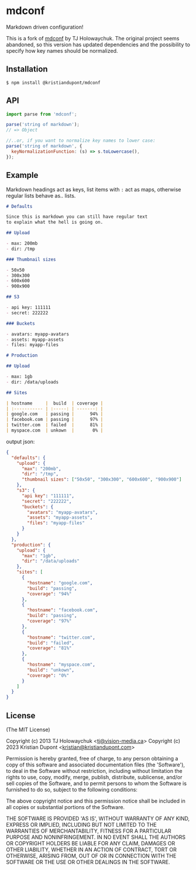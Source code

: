 # mdconf

Markdown driven configuration!

This is a fork of [mdconf](https://github.com/tj/mdconf) by TJ Holowaychuk.
The original project seems abandoned, so this version has updated dependencies and the possibility to specify how key names should be normalized.

## Installation

```
$ npm install @kristiandupont/mdconf
```

## API

```js
import parse from 'mdconf';

parse('string of markdown');
// => Object

//..or, if you want to normalize key names to lower case:
parse('string of markdown', {
  keyNormalizationFunction: (s) => s.toLowercase(),
});
```

## Example

Markdown headings act as keys, list items with `:` act as maps,
otherwise regular lists behave as.. lists.

```markdown
# Defaults

Since this is markdown you can still have regular text
to explain what the hell is going on.

## Upload

- max: 200mb
- dir: /tmp

### Thumbnail sizes

- 50x50
- 300x300
- 600x600
- 900x900

## S3

- api key: 111111
- secret: 222222

### Buckets

- avatars: myapp-avatars
- assets: myapp-assets
- files: myapp-files

# Production

## Upload

- max: 1gb
- dir: /data/uploads

## Sites

| hostname     |  build  | coverage |
| :----------- | :-----: | -------: |
| google.com   | passing |      94% |
| facebook.com | passing |      97% |
| twitter.com  | failed  |      81% |
| myspace.com  | unkown  |       0% |
```

output json:

```json
{
  "defaults": {
    "upload": {
      "max": "200mb",
      "dir": "/tmp",
      "thumbnail sizes": ["50x50", "300x300", "600x600", "900x900"]
    },
    "s3": {
      "api key": "111111",
      "secret": "222222",
      "buckets": {
        "avatars": "myapp-avatars",
        "assets": "myapp-assets",
        "files": "myapp-files"
      }
    }
  },
  "production": {
    "upload": {
      "max": "1gb",
      "dir": "/data/uploads"
    },
    "sites": [
      {
        "hostname": "google.com",
        "build": "passing",
        "coverage": "94%"
      },
      {
        "hostname": "facebook.com",
        "build": "passing",
        "coverage": "97%"
      },
      {
        "hostname": "twitter.com",
        "build": "failed",
        "coverage": "81%"
      },
      {
        "hostname": "myspace.com",
        "build": "unkown",
        "coverage": "0%"
      }
    ]
  }
}
```

## License

(The MIT License)

Copyright (c) 2013 TJ Holowaychuk &lt;tj@vision-media.ca&gt;
Copyright (c) 2023 Kristian Dupont &lt;kristian@kristiandupont.com&gt;

Permission is hereby granted, free of charge, to any person obtaining
a copy of this software and associated documentation files (the
'Software'), to deal in the Software without restriction, including
without limitation the rights to use, copy, modify, merge, publish,
distribute, sublicense, and/or sell copies of the Software, and to
permit persons to whom the Software is furnished to do so, subject to
the following conditions:

The above copyright notice and this permission notice shall be
included in all copies or substantial portions of the Software.

THE SOFTWARE IS PROVIDED 'AS IS', WITHOUT WARRANTY OF ANY KIND,
EXPRESS OR IMPLIED, INCLUDING BUT NOT LIMITED TO THE WARRANTIES OF
MERCHANTABILITY, FITNESS FOR A PARTICULAR PURPOSE AND NONINFRINGEMENT.
IN NO EVENT SHALL THE AUTHORS OR COPYRIGHT HOLDERS BE LIABLE FOR ANY
CLAIM, DAMAGES OR OTHER LIABILITY, WHETHER IN AN ACTION OF CONTRACT,
TORT OR OTHERWISE, ARISING FROM, OUT OF OR IN CONNECTION WITH THE
SOFTWARE OR THE USE OR OTHER DEALINGS IN THE SOFTWARE.

